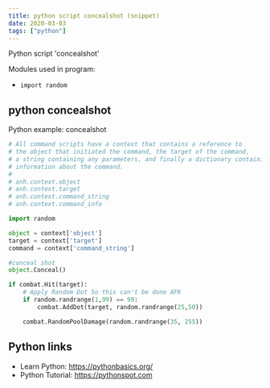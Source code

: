 ```yaml
---
title: python script concealshot (snippet)
date: 2020-03-03
tags: ["python"]
---
```

Python script 'concealshot'


Modules used in program: 
* `import random`

## python concealshot

Python example: concealshot

```python
# All command scripts have a context that contains a reference to
# the object that initiated the command, the target of the command,
# a string containing any parameters, and finally a dictionary containing
# information about the command.
#
# anh.context.object
# anh.context.target
# anh.context.command_string
# anh.context.command_info

import random

object = context['object']
target = context['target']
command = context['command_string']

#conceal shot
object.Conceal()

if combat.Hit(target):
	# Apply Random Dot So this can't be done AFK
	if random.randrange(1,99) == 99:
		combat.AddDot(target, random.randrange(25,50))

	combat.RandomPoolDamage(random.randrange(35, 255))


```

## Python links

- Learn Python: https://pythonbasics.org/
- Python Tutorial: https://pythonspot.com
